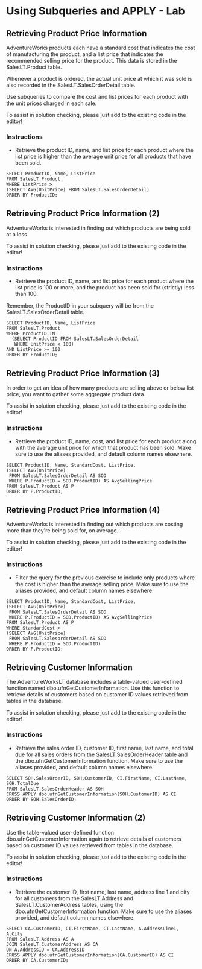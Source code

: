 # Using Subqueries and APPLY - Lab

## Retrieving Product Price Information

AdventureWorks products each have a standard cost that indicates the cost of manufacturing the product, and a list price that indicates the recommended selling price for the product. This data is stored in the SalesLT.Product table.

Whenever a product is ordered, the actual unit price at which it was sold is also recorded in the SalesLT.SalesOrderDetail table.

Use subqueries to compare the cost and list prices for each product with the unit prices charged in each sale.

To assist in solution checking, please just add to the existing code in the editor!

### Instructions

- Retrieve the product ID, name, and list price for each product where the list price is higher than the average unit price for all products that have been sold.

```
SELECT ProductID, Name, ListPrice
FROM SalesLT.Product
WHERE ListPrice >
(SELECT AVG(UnitPrice) FROM SalesLT.SalesOrderDetail)
ORDER BY ProductID;
```

## Retrieving Product Price Information (2)

AdventureWorks is interested in finding out which products are being sold at a loss.

To assist in solution checking, please just add to the existing code in the editor!

### Instructions

- Retrieve the product ID, name, and list price for each product where the list price is 100 or more, and the product has been sold for (strictly) less than 100.

Remember, the ProductID in your subquery will be from the SalesLT.SalesOrderDetail table.

```
SELECT ProductID, Name, ListPrice
FROM SalesLT.Product
WHERE ProductID IN
  (SELECT ProductID FROM SalesLT.SalesOrderDetail
   WHERE UnitPrice < 100)
AND ListPrice >= 100
ORDER BY ProductID;
```

## Retrieving Product Price Information (3)

In order to get an idea of how many products are selling above or below list price, you want to gather some aggregate product data.

To assist in solution checking, please just add to the existing code in the editor!

### Instructions

- Retrieve the product ID, name, cost, and list price for each product along with the average unit price for which that product has been sold. Make sure to use the aliases provided, and default column names elsewhere.

```
SELECT ProductID, Name, StandardCost, ListPrice,
(SELECT AVG(UnitPrice)
 FROM SalesLT.SalesOrderDetail AS SOD
 WHERE P.ProductID = SOD.ProductID) AS AvgSellingPrice
FROM SalesLT.Product AS P
ORDER BY P.ProductID;
```

## Retrieving Product Price Information (4)

AdventureWorks is interested in finding out which products are costing more than they're being sold for, on average.

To assist in solution checking, please just add to the existing code in the editor!

### Instructions

- Filter the query for the previous exercise to include only products where the cost is higher than the average selling price. Make sure to use the aliases provided, and default column names elsewhere.

```
SELECT ProductID, Name, StandardCost, ListPrice,
(SELECT AVG(UnitPrice)
 FROM SalesLT.SalesOrderDetail AS SOD
 WHERE P.ProductID = SOD.ProductID) AS AvgSellingPrice
FROM SalesLT.Product AS P
WHERE StandardCost >
(SELECT AVG(UnitPrice)
 FROM SalesLT.SalesorderDetail AS SOD
 WHERE P.ProductID = SOD.ProductID)
ORDER BY P.ProductID;
```

## Retrieving Customer Information

The AdventureWorksLT database includes a table-valued user-defined function named dbo.ufnGetCustomerInformation. Use this function to retrieve details of customers based on customer ID values retrieved from tables in the database.

To assist in solution checking, please just add to the existing code in the editor!

### Instructions

- Retrieve the sales order ID, customer ID, first name, last name, and total due for all sales orders from the SalesLT.SalesOrderHeader table and the dbo.ufnGetCustomerInformation function. Make sure to use the aliases provided, and default column names elsewhere.

```
SELECT SOH.SalesOrderID, SOH.CustomerID, CI.FirstName, CI.LastName, SOH.TotalDue
FROM SalesLT.SalesOrderHeader AS SOH
CROSS APPLY dbo.ufnGetCustomerInformation(SOH.CustomerID) AS CI
ORDER BY SOH.SalesOrderID;
```

## Retrieving Customer Information (2)

Use the table-valued user-defined function dbo.ufnGetCustomerInformation again to retrieve details of customers based on customer ID values retrieved from tables in the database.

To assist in solution checking, please just add to the existing code in the editor!

### Instructions

- Retrieve the customer ID, first name, last name, address line 1 and city for all customers from the SalesLT.Address and SalesLT.CustomerAddress tables, using the dbo.ufnGetCustomerInformation function. Make sure to use the aliases provided, and default column names elsewhere.

```
SELECT CA.CustomerID, CI.FirstName, CI.LastName, A.AddressLine1, A.City
FROM SalesLT.Address AS A
JOIN SalesLT.CustomerAddress AS CA
ON A.AddressID = CA.AddressID
CROSS APPLY dbo.ufnGetCustomerInformation(CA.CustomerID) AS CI
ORDER BY CA.CustomerID;
```